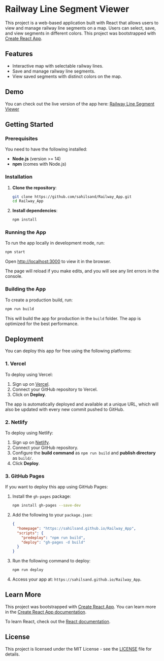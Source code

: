
# Railway Line Segment Viewer

This project is a web-based application built with React that allows users to view and manage railway line segments on a map. Users can select, save, and view segments in different colors. This project was bootstrapped with [Create React App](https://github.com/facebook/create-react-app).

## Features

- Interactive map with selectable railway lines.
- Save and manage railway line segments.
- View saved segments with distinct colors on the map.

## Demo

You can check out the live version of the app here: [Railway Line Segment Viewer](https://railway-app-ashy.vercel.app/)

## Getting Started

### Prerequisites

You need to have the following installed:

- **Node.js** (version >= 14)
- **npm** (comes with Node.js)

### Installation

1. **Clone the repository**:
    ```bash
    git clone https://github.com/sahilsand/Railway_App.git
    cd Railway_App
    ```

2. **Install dependencies**:
    ```bash
    npm install
    ```

### Running the App

To run the app locally in development mode, run:

```bash
npm start
```

Open [http://localhost:3000](http://localhost:3000) to view it in the browser.

The page will reload if you make edits, and you will see any lint errors in the console.

### Building the App

To create a production build, run:

```bash
npm run build
```

This will build the app for production in the `build` folder. The app is optimized for the best performance.

## Deployment

You can deploy this app for free using the following platforms:

### 1. Vercel

To deploy using Vercel:

1. Sign up on [Vercel](https://vercel.com).
2. Connect your GitHub repository to Vercel.
3. Click on **Deploy**.

The app is automatically deployed and available at a unique URL, which will also be updated with every new commit pushed to GitHub.

### 2. Netlify

To deploy using Netlify:

1. Sign up on [Netlify](https://www.netlify.com/).
2. Connect your GitHub repository.
3. Configure the **build command** as `npm run build` and **publish directory** as `build/`.
4. Click **Deploy**.

### 3. GitHub Pages

If you want to deploy this app using GitHub Pages:

1. Install the `gh-pages` package:
    ```bash
    npm install gh-pages --save-dev
    ```

2. Add the following to your `package.json`:
    ```json
    {
      "homepage": "https://sahilsand.github.io/Railway_App",
      "scripts": {
        "predeploy": "npm run build",
        "deploy": "gh-pages -d build"
      }
    }
    ```

3. Run the following command to deploy:
    ```bash
    npm run deploy
    ```

4. Access your app at: `https://sahilsand.github.io/Railway_App`.

## Learn More

This project was bootstrapped with [Create React App](https://github.com/facebook/create-react-app). You can learn more in the [Create React App documentation](https://facebook.github.io/create-react-app/docs/getting-started).

To learn React, check out the [React documentation](https://reactjs.org/).

## License

This project is licensed under the MIT License - see the [LICENSE](LICENSE) file for details.
